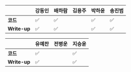 |              | 강동인 | 배하람 | 김용주 | 박하윤 | 송진범 |
| ------------ | ------ | ----------------- | ------ | ------ | ------ |
| **코드**     |✅|:white_check_mark:|  | :white_check_mark:       |     :white_check_mark:     |
| **Write-up** |✅|:white_check_mark:|  |  :white_check_mark:      |    :white_check_mark:      |

|              | 유예찬 | 전병운 | 지승윤 |
| ------------ | ------ | ------ | ------ |
| **코드**     |:white_check_mark:|  |:white_check_mark:|
| **Write-up** |:white_check_mark:|      |:white_check_mark:|

